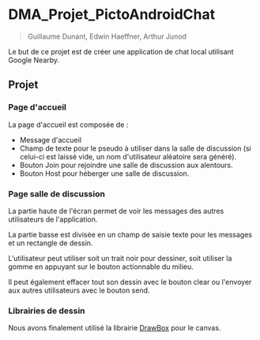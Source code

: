 # DMA_Projet_PictoAndroidChat
> Guillaume Dunant, Edwin Haeffner, Arthur Junod

Le but de ce projet est de créer une application de chat local utilisant Google Nearby.
## Projet
### Page d'accueil

La page d'accueil est composée de :
- Message d'accueil
- Champ de texte pour le pseudo à utiliser dans la salle de discussion (si celui-ci est laissé vide, un nom d'utilisateur aléatoire sera généré).
- Bouton Join pour rejoindre une salle de discussion aux alentours.
- Bouton Host pour héberger une salle de discussion.

### Page salle de discussion

La partie haute de l'écran permet de voir les messages des autres utilisateurs de l'application. 

La partie basse est divisée en un champ de saisie texte pour les messages et un rectangle de dessin.

L'utilisateur peut utiliser soit un trait noir pour dessiner, soit utiliser la gomme en appuyant sur le bouton actionnable du milieu.

Il peut également effacer tout son dessin avec le bouton clear ou l'envoyer aux autres utilisateurs avec le bouton send.


### Librairies de dessin

Nous avons finalement utilisé la librairie [DrawBox](https://github.com/akshay2211/DrawBox) pour le canvas.
